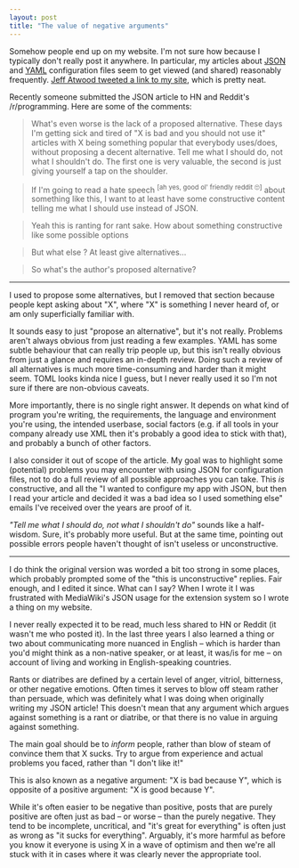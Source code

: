 ```yaml
---
layout: post
title: "The value of negative arguments"
---
```


Somehow people end up on my website. I'm not sure how because I typically don't
really post it anywhere. In particular, my articles about [JSON][json] and
[YAML][yaml] configuration files seem to get viewed (and shared) reasonably
frequently. [Jeff Atwood tweeted a link to my site][atwood], which is pretty
neat.

Recently someone submitted the JSON article to HN and Reddit's /r/programming.
Here are some of the comments:

> What's even worse is the lack of a proposed alternative. These days I'm
> getting sick and tired of "X is bad and you should not use it" articles with
> X being something popular that everybody uses/does, without proposing a
> decent alternative. Tell me what I should do, not what I shouldn't do. The
> first one is very valuable, the second is just giving yourself a tap on the
> shoulder.

> If I'm going to read a hate speech <sup>[ah yes, good ol' friendly reddit
> 🙄]</sup> about something like this, I want to at least have some constructive
> content telling me what I should use instead of JSON.

<style>blockquote sup { font-style: normal; }</style>

> Yeah this is ranting for rant sake. How about something constructive like some
> possible options

> But what else ? At least give alternatives...

> So what's the author's proposed alternative?

---

I used to propose some alternatives, but I removed that section because people
kept asking about "X", where "X" is something I never heard of, or am only
superficially familiar with.

It sounds easy to just "propose an alternative", but it's not really. Problems
aren't always obvious from just reading a few examples. YAML has some subtle
behaviour that can really trip people up, but this isn't really obvious from
just a glance and requires an in-depth review. Doing such a review of all
alternatives is much more time-consuming and harder than it might seem. TOML
looks kinda nice I guess, but I never really used it so I'm not sure if there
are non-obvious caveats.

More importantly, there is no single right answer. It depends on what kind of
program you're writing, the requirements, the language and environment you're
using, the intended userbase, social factors (e.g. if all tools in your company
already use XML then it's probably a good idea to stick with that), and probably
a bunch of other factors.

I also consider it out of scope of the article. My goal was to highlight some
(potential) problems you may encounter with using JSON for configuration files,
not to do a full review of all possible approaches you can take. This *is*
constructive, and all the "I wanted to configure my app with JSON, but then I
read your article and decided it was a bad idea so I used something else" emails
I've received over the years are proof of it.

*"Tell me what I should do, not what I shouldn't do"* sounds like a half-wisdom.
Sure, it's probably more useful. But at the same time, pointing out possible
errors people haven't thought of isn't useless or unconstructive.

---

I do think the original version was worded a bit too strong in some places,
which probably prompted some of the "this is unconstructive" replies. Fair
enough, and I edited it since. What can I say? When I wrote it I was frustrated
with MediaWiki's JSON usage for the extension system so I wrote a thing on my
website.

I never really expected it to be read, much less shared to HN or Reddit (it
wasn't me who posted it). In the last three years I also learned a thing or two
about communicating more nuanced in English – which is harder than you'd might
think as a non-native speaker, or at least, it was/is for me – on account of
living and working in English-speaking countries.

Rants or diatribes are defined by a certain level of anger, vitriol, bitterness,
or other negative emotions. Often times it serves to blow off steam rather than
persuade, which was definitely what I was doing when originally writing my JSON
article! This doesn't mean that any argument which argues against something is a
rant or diatribe, or that there is no value in arguing against something.

The main goal should be to *inform* people, rather than blow of steam of
convince them that X sucks. Try to argue from experience and actual problems you
faced, rather than "I don't like it!"

This is also known as a negative argument: "X is bad because Y", which is
opposite of a positive argument: "X is good because Y".

While it's often easier to be negative than positive, posts that are purely
positive are often just as bad – or worse – than the purely negative. They tend
to be incomplete, uncritical, and "it's great for everything" is often just as
wrong as "it sucks for everything". Arguably, it's more harmful as before you
know it everyone is using X in a wave of optimism and then we're all stuck with
it in cases where it was clearly never the appropriate tool.


<style>blockquote sup { font-style: normal; }</style>

[yaml]: /yaml-config.html
[json]: /json-config.html
[atwood]: https://twitter.com/codinghorror/status/1009511858460479489
